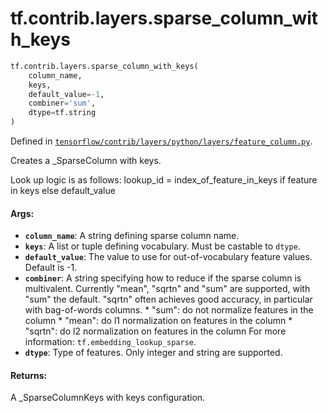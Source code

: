 <div itemscope itemtype="http://developers.google.com/ReferenceObject">
<meta itemprop="name" content="tf.contrib.layers.sparse_column_with_keys" />
<meta itemprop="path" content="Stable" />
</div>

# tf.contrib.layers.sparse_column_with_keys

``` python
tf.contrib.layers.sparse_column_with_keys(
    column_name,
    keys,
    default_value=-1,
    combiner='sum',
    dtype=tf.string
)
```



Defined in [`tensorflow/contrib/layers/python/layers/feature_column.py`](/code/stable/tensorflow/contrib/layers/python/layers/feature_column.py).

Creates a _SparseColumn with keys.

Look up logic is as follows:
lookup_id = index_of_feature_in_keys if feature in keys else default_value

#### Args:

* <b>`column_name`</b>: A string defining sparse column name.
* <b>`keys`</b>: A list or tuple defining vocabulary. Must be castable to `dtype`.
* <b>`default_value`</b>: The value to use for out-of-vocabulary feature values.
    Default is -1.
* <b>`combiner`</b>: A string specifying how to reduce if the sparse column is
    multivalent. Currently "mean", "sqrtn" and "sum" are supported, with "sum"
    the default. "sqrtn" often achieves good accuracy, in particular with
    bag-of-words columns.
      * "sum": do not normalize features in the column
      * "mean": do l1 normalization on features in the column
      * "sqrtn": do l2 normalization on features in the column
    For more information: `tf.embedding_lookup_sparse`.
* <b>`dtype`</b>: Type of features. Only integer and string are supported.


#### Returns:

A _SparseColumnKeys with keys configuration.